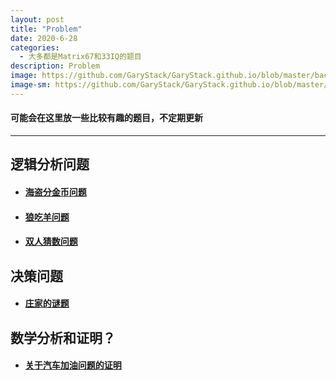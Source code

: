 ```yaml
---
layout: post
title: "Problem"
date: 2020-6-28
categories:
  - 大多都是Matrix67和33IQ的题目
description: Problem
image: https://github.com/GaryStack/GaryStack.github.io/blob/master/background/%E6%98%9F%E7%A9%BA/timg%20(3).jpg?raw=true
image-sm: https://github.com/GaryStack/GaryStack.github.io/blob/master/background/%E6%98%9F%E7%A9%BA/timg%20(3).jpg?raw=true
---
```


#### 可能会在这里放一些比较有趣的题目，不定期更新

------

## 逻辑分析问题

+ #### **[海盗分金币问题](https://garystack.github.io/2018/04/01/海盗分金币问题/)**

+ #### [**狼吃羊问题**](https://garystack.github.io/2018/06/29/狼吃羊问题/)

+ #### [**双人猜数问题**](https://garystack.github.io/2018/06/29/双人猜数问题/)

## 决策问题

+ #### [**庄家的谜题**](https://garystack.github.io/2018/04/01/庄家的谜题/)

## 数学分析和证明？

+ #### [**关于汽车加油问题的证明**](https://garystack.github.io/2018/06/29/汽车加油问题的证明/)
